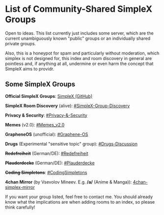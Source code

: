 # List of Community-Shared SimpleX Groups

Open to ideas. This list currently just includes some server, which are the current unambiguously known "public" groups or an individually shared private groups.

Also, this is a honeypot for spam and particularly without moderation, which simplex is not designed for, this index and room discovery in general are pointless and, if anything at all, undermine or even harm the concept that SimpleX aims to providr. 



## Some SimpleX Groups

**Official SimpleX Groups**: [SimpleX (GitHub)](TODO)

**SimpleX Room Discovery** (alive): [#SimpleX-Group-Discovery](TODO)

**Privacy & Security**: [#Privacy-&-Security](TODO)

**Memes** (v2.0): [#Memes_v2.0](TODO)

**GrapheneOS** (unofficial): [#Graphene-OS]()

**Drugs** (Experimental "sensitive topic" group): [#Drugs-Discussion]()

~~**Redefreiheit**~~ (German/DE): [#Redefreiheit](TDOO)

~~**Plauderdecke**~~ (German/DE): [#Plauderdecke]()

~~**Coding Simpletons**~~: [#CodingSimpletons]()

**4chan Mirror** (by Vsevolov Mineev. E.g. **/a/** (Anime & Manga)): [4chan-simplex-mirror](https://github.com/vsevolod-mineev/4chan-simplex-mirror/)

 
If you want your group listed, feel free to contact me. You should already know what the implications are when adding rooms to an index, so please think carefully!
